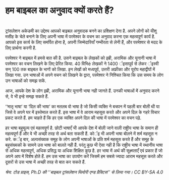 # हम बाइबल का अनुवाद क्यों करते हैं?

 #

ट्रांसलेशन अकेडमी का उद्देश्य आपको बाइबल अनुवादक बनने का प्रशिक्षण देना है. अपने लोगों को यीशु मसीह के चेले बनाने के लिए अपनी भाषा में परमेश्वर के वचन का अनुवाद करना एक महत्वपूर्ण कार्य है. आपको इस कार्य के लिए समर्पित होना है, अपनी जिम्मेदारियाँ गम्भीरता से लेनी हैं, और परमेश्वर से मदद के लिए प्रार्थना करनी है.

परमेश्वर ने बाइबल में हमसे बात की है. उसने बाइबल के लेखकों को इब्री, अरामिक और यूनानी भाषा में परमेश्वर का वचन लिखने के लिए प्रेरित किया. 40 विभिé लेखकों ने 1400 र्इसापूर्व से लेकर र्इस्वी सन् 100 तक बाइबल के भागों को लिखा. इन लेखों को मध्यपूर्व, उत्तरी अफ्रीका और यूरोप महाद्वीपों में लिखा गया. उन भाषाओं में अपने वचन को लिखने के द्वारा, परमेश्वर ने निश्चित किया कि उस समय के लोग उन भाषाओं को समझ सकें.

आज, आपके देश के लोग इब्री, अरामिक और यूनानी भाषा नही जानते हैं. उनकी भाषाओं में अनुवाद करने से, वे भी इन्हे समझ सकते हैं.

‘‘मातृ भाषा’ या ‘दिल की भाषा’ का मतलब वो भाषा है जो किसी व्यक्ति ने बचपन में पहली बार बोली थी या जिसे वे अपने घर में इस्तेमाल करते हैं. इस भाषा में वे आराम महसूस करते और अपने दिल के गहरे विचार प्रकट करते हैं. हम चाहते हैं कि हर एक व्यक्ति अपने दिल की भाषा में परमेश्वर का वचन पढ़े.

हर भाषा बहुमूल्य एवं महत्वपूर्ण है. छोटी भाषाएँ भी आपके देश में बोली जाने वाली राष्ट्रीय भाषा के समान ही महत्वपूर्ण हैं और वे भी अच्छी तरह से अर्थ बता सकती हैं. कोर्इ भी अपनी भाषा बोलने में शर्म महसूस न करे. कर्इ बार, अल्पसंख्यक समूह के लोग अपनी भाषाओं के प्रति शर्म महसूस करते हैं और समूह के बहुसंख्यकों के सामने उस भाषा को बालते नही हैं. परंतु कुछ भी ऐसा नही है कि राष्ट्रीय भाषा में स्थानीय भाषा से अधिक महत्वपूर्ण, अधिक प्रसिद्ध या अधिक शिक्षित कुछ है. हर भाषा में अर्थ की सूक्ष्मताएँ एवं प्रकार हैं जो अपने आप में विशेष होते हैं. हम उस भाषा का उपयोग करें जिसमें हम सबसे ज्यादा आराम महसूस करते और दूसरों से उस भाषा में अच्छी तरह से बात कर सकते हैं.

*श्रेय: टोड प्राइस, Ph.D की ‘‘बाइबल ट्रांसलेशन थियोरी एण्ड प्रैक्टिस’’ से लिया गया। CC BY-SA 4.0*
